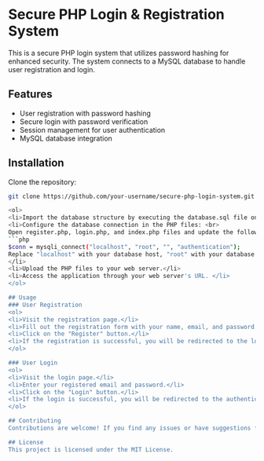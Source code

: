 # Secure PHP Login & Registration System

This is a secure PHP login system that utilizes password hashing for enhanced security. The system connects to a MySQL database to handle user registration and login.

## Features

- User registration with password hashing
- Secure login with password verification
- Session management for user authentication
- MySQL database integration

## Installation
Clone the repository:

   ```bash
   git clone https://github.com/your-username/secure-php-login-system.git

<ol>
<li>Import the database structure by executing the database.sql file on your MySQL server. This will create the necessary users table.</li>
<li>Configure the database connection in the PHP files: <br>
Open register.php, login.php, and index.php files and update the following line with your MySQL database credentials: <br>
```php
$conn = mysqli_connect("localhost", "root", "", "authentication");
Replace "localhost" with your database host, "root" with your database username, "" with your database password, and "authentication" with your database name.
</li>
<li>Upload the PHP files to your web server.</li>
<li>Access the application through your web server's URL. </li>
</ol>

## Usage
### User Registration
<ol>
<li>Visit the registration page.</li>
<li>Fill out the registration form with your name, email, and password.</li>
<li>Click on the "Register" button.</li>
<li>If the registration is successful, you will be redirected to the login page.</li>
</ol>

### User Login
<ol>
<li>Visit the login page.</li>
<li>Enter your registered email and password.</li>
<li>Click on the "Login" button.</li>
<li>If the login is successful, you will be redirected to the authenticated page.</li>
</ol>

## Contributing
Contributions are welcome! If you find any issues or have suggestions for improvements, please create an issue or submit a pull request.

## License
This project is licensed under the MIT License.



